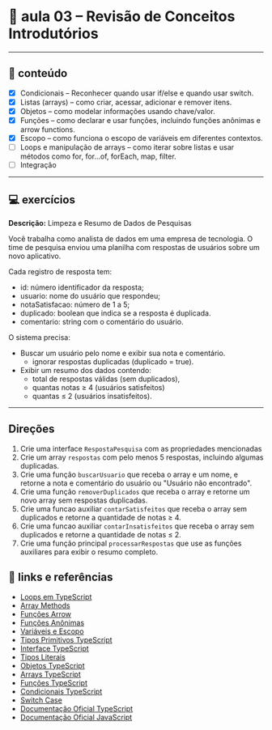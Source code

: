 # 📘 aula 03 – Revisão de Conceitos Introdutórios
---

## 📂 conteúdo
- [x] Condicionais – Reconhecer quando usar if/else e quando usar switch.
- [x] Listas (arrays) – como criar, acessar, adicionar e remover itens.
- [x] Objetos – como modelar informações usando chave/valor.
- [x] Funções – como declarar e usar funções, incluindo funções anônimas e arrow functions.
- [x] Escopo – como funciona o escopo de variáveis em diferentes contextos.
- [ ] Loops e manipulação de arrays – como iterar sobre listas e usar métodos como for, for...of, forEach, map, filter.
- [ ] Integração

---

## 💻 exercícios 

**Descrição:** Limpeza e Resumo de Dados de Pesquisas

Você trabalha como analista de dados em uma empresa de tecnologia.
O time de pesquisa enviou uma planilha com respostas de usuários sobre um novo aplicativo.

Cada registro de resposta tem:
  - id: número identificador da resposta;
  - usuario: nome do usuário que respondeu;
  - notaSatisfacao: número de 1 a 5;
  - duplicado: boolean que indica se a resposta é duplicada.
  - comentario: string com o comentário do usuário.

O sistema precisa:
  - Buscar um usuário pelo nome e exibir sua nota e comentário.
     - ignorar respostas duplicadas (duplicado = true).
  - Exibir um resumo dos dados contendo: 
     - total de respostas válidas (sem duplicados),
     - quantas notas ≥ 4 (usuários satisfeitos)
     - quantas ≤ 2 (usuários insatisfeitos).
---

## Direções
1. Crie uma interface `RespostaPesquisa` com as propriedades mencionadas
2. Crie um array `respostas` com pelo menos 5 respostas, incluindo algumas duplicadas.
3. Crie uma função `buscarUsuario` que receba o array e um nome, e retorne a nota e comentário do usuário ou "Usuário não encontrado".
4. Crie uma função `removerDuplicados` que receba o array e retorne um novo array sem respostas duplicadas.
5. Crie uma funcao auxiliar `contarSatisfeitos` que receba o array sem duplicados e retorne a quantidade de notas ≥ 4.
6. Crie uma funcao auxiliar `contarInsatisfeitos` que receba o array sem duplicados e retorne a quantidade de notas ≤ 2.
7. Crie uma função principal `processarRespostas` que use as funções auxiliares para exibir o resumo completo.


## 🔗 links e referências
- [ Loops em TypeScript](https://www.typescriptlang.org/docs/handbook/2/loops-and-iteration.html)  
- [Array Methods](https://developer.mozilla.org/pt-BR/docs/Web/JavaScript/Reference/Global_Objects/Array#metodos)  
- [Funções Arrow](https://developer.mozilla.org/pt-BR/docs/Web/JavaScript/Reference/Functions/Arrow_functions)  
- [Funções Anônimas](https://developer.mozilla.org/pt-BR/docs/Web/JavaScript/Guide/Functions#funcoes_anonimas)  
- [Variáveis e Escopo](https://www.typescriptlang.org/docs/handbook/2/variables.html)  
- [Tipos Primitivos TypeScript](https://www.typescriptlang.org/docs/handbook/2/everyday-types.html#primitives---string-number-boolean-symbol-null-and-undefined)
- [Interface TypeScript](https://www.typescriptlang.org/docs/handbook/interfaces.html)  
- [Tipos Literais](https://www.typescriptlang.org/docs/handbook/2/everyday-types.html#literal-types)  
- [Objetos TypeScript](https://www.typescriptlang.org/docs/handbook/2/objects.html)
- [Arrays TypeScript](https://www.typescriptlang.org/docs/handbook/2/arrays.html)  
- [Funções TypeScript](https://www.typescriptlang.org/docs/handbook/2/functions.html)  
- [Condicionais TypeScript](https://www.typescriptlang.org/docs/handbook/2/conditional-types.html)  
- [Switch Case](https://developer.mozilla.org/pt-BR/docs/Web/JavaScript/Reference/Statements/switch)  
- [Documentação Oficial TypeScript](https://www.typescriptlang.org/docs/)
- [Documentação Oficial JavaScript](https://developer.mozilla.org/pt-BR/docs/Web/JavaScript/Guide)
